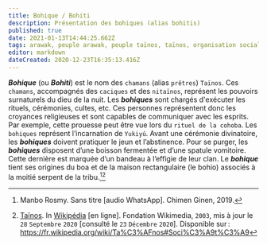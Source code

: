 ```yaml
---
title: Bohique / Bohiti
description: Présentation des bohiques (alias bohitis)
published: true
date: 2021-01-13T14:44:25.662Z
tags: arawak, peuple arawak, peuple taïnos, taïnos, organisation sociale taïnos, bohique, bohiti, chaman, prêtre, organisation sociale arawak
editor: markdown
dateCreated: 2020-12-23T16:35:13.416Z
---
```


***Bohique*** (ou ***Bohiti***) est le nom des `chamans` (alias `prêtres`) `Taïnos`. Ces `chamans`, accompagnés des `caciques` et des `nitaïnos`, représent les pouvoirs surnaturels du dieu de la nuit. Les ***bohiques*** sont chargés d'exécuter les rituels, cérémonies, cultes, etc. Ces personnes représentent donc les croyances religieuses et sont capables de communiquer avec les esprits. Par exemple, cette prouesse peut être vue lors du `rituel de la cohoba`. Les `bohiques` représent l’incarnation de `Yukiyú`.
Avant une cérémonie divinatoire, les ***bohiques*** doivent pratiquer le jeun et l’abstinence.
Pour se purger, les ***bohiques*** disposent d’une boisson fermentée et d’une spatule vomitoire. Cette dernière est marquée d’un bandeau à l’effigie de leur clan.
Le ***bohique*** tient ses origines du boa et de la maison rectangulaire (le bohio) associés à la moitié serpent de la tribu.[^1][^3]


[^1]: Manbo Rosmy. Sans titre [audio WhatsApp]. Chimen Ginen, 2019.

[^3]: [Taïnos](https://fr.wikipedia.org/wiki/Ta%C3%AFnos#Soci%C3%A9t%C3%A9). In [Wikipédia](https://wikipedia.org) [en ligne]. Fondation Wikimedia, `2003`, mis à jour le `28` `Septembre` `2020` [consulté le `23` `Décembre` `2020`]. Disponible sur : https://fr.wikipedia.org/wiki/Ta%C3%AFnos#Soci%C3%A9t%C3%A9
